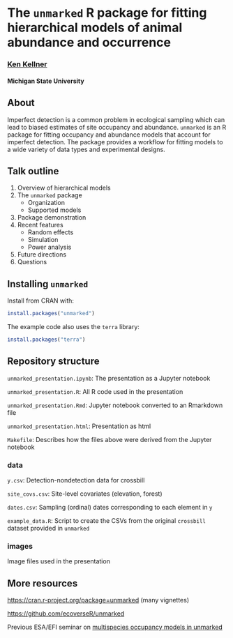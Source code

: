 # The `unmarked` R package for fitting hierarchical models of animal abundance and occurrence

### [Ken Kellner](https://kenkellner.com)

#### Michigan State University

## About

Imperfect detection is a common problem in ecological sampling which can lead to biased estimates of site occupancy and abundance.
`unmarked` is an R package for fitting occupancy and abundance models that account for imperfect detection.
The package provides a workflow for fitting models to a wide variety of data types and experimental designs. 

## Talk outline

1. Overview of hierarchical models
2. The `unmarked` package
    - Organization
    - Supported models
3. Package demonstration
4. Recent features
    - Random effects
    - Simulation
    - Power analysis
5. Future directions
6. Questions

## Installing `unmarked`

Install from CRAN with:

```r
install.packages("unmarked")
```

The example code also uses the `terra` library:

```r
install.packages("terra")
```

## Repository structure

`unmarked_presentation.ipynb`: The presentation as a Jupyter notebook

`unmarked_presentation.R`: All R code used in the presentation

`unmarked_presentation.Rmd`: Jupyter notebook converted to an Rmarkdown file

`unmarked_presentation.html`: Presentation as html

`Makefile`: Describes how the files above were derived from the Jupyter notebook

### data

`y.csv`: Detection-nondetection data for crossbill

`site_covs.csv`: Site-level covariates (elevation, forest)

`dates.csv`: Sampling (ordinal) dates corresponding to each element in `y`

`example_data.R`: Script to create the CSVs from the original `crossbill` dataset provided in `unmarked`

### images

Image files used in the presentation

## More resources

https://cran.r-project.org/package=unmarked (many vignettes)

https://github.com/ecoverseR/unmarked

Previous ESA/EFI seminar on [multispecies occupancy models in unmarked](https://htmlpreview.github.io/?https://github.com/eco4cast/Statistical-Methods-Seminar-Series/blob/main/Rota-MSOM/MSOM-Presentation.html)
